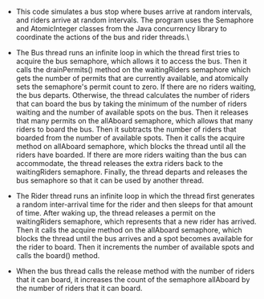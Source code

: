 - This code simulates a bus stop where buses arrive at random intervals, and riders arrive at random intervals. The program uses the Semaphore and AtomicInteger classes from the Java concurrency library to coordinate the actions of the bus and rider threads.\

- The Bus thread runs an infinite loop in which the thread first tries to acquire the bus semaphore, which allows it to access the bus. Then it calls the drainPermits() method on the waitingRiders semaphore which gets the number of permits that are currently available, and atomically sets the semaphore's permit count to zero. If there are no riders waiting, the bus departs. Otherwise, the thread calculates the number of riders that can board the bus by taking the minimum of the number of riders waiting and the number of available spots on the bus. Then it releases that many permits on the allAboard semaphore, which allows that many riders to board the bus. Then it subtracts the number of riders that boarded from the number of available spots. Then it calls the acquire method on allAboard semaphore, which blocks the thread until all the riders have boarded. If there are more riders waiting than the bus can accommodate, the thread releases the extra riders back to the waitingRiders semaphore. Finally, the thread departs and releases the bus semaphore so that it can be used by another thread.

- The Rider thread runs an infinite loop in which the thread first generates a random inter-arrival time for the rider and then sleeps for that amount of time. After waking up, the thread releases a permit on the waitingRiders semaphore, which represents that a new rider has arrived. Then it calls the acquire method on the allAboard semaphore, which blocks the thread until the bus arrives and a spot becomes available for the rider to board. Then it increments the number of available spots and calls the board() method.

- When the bus thread calls the release method with the number of riders that it can board, it increases the count of the semaphore allAboard by the number of riders that it can board.
